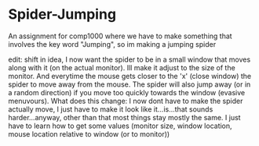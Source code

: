 # Spider-Jumping
An assignment for comp1000 where we have to make something that involves the key word "Jumping", so im making a jumping spider

edit: shift in idea, I now want the spider to be in a small window that moves along with it (on the actual monitor). Ill make it adjust to the size of the monitor. And everytime the mouse gets closer to the 'x' (close window) the spider to move away from the mouse. The spider will also jump away (or in a random direction) if you move too quickly towards the window (evasive menuvours). What does this change: I now dont have to make the spider actually move, I just have to make it look like it...is...that sounds harder...anyway, other than that most things stay mostly the same. I just have to learn how to get some values (monitor size, window location, mouse location relative to window (or to monitor))

